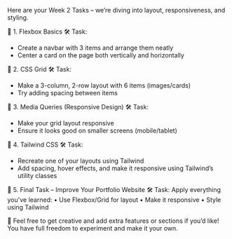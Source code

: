 Here are your Week 2 Tasks – we’re diving into layout, responsiveness, and styling. 

🎯 1. Flexbox Basics
🛠 Task:
- Create a navbar with 3 items and arrange them neatly
- Center a card on the page both vertically and horizontally

🎯 2. CSS Grid
🛠 Task:
- Make a 3-column, 2-row layout with 6 items (images/cards)
- Try adding spacing between items

🎯 3. Media Queries (Responsive Design)
🛠 Task:
- Make your grid layout responsive
- Ensure it looks good on smaller screens (mobile/tablet)

🎯 4. Tailwind CSS
🛠 Task:
- Recreate one of your layouts using Tailwind
- Add spacing, hover effects, and make it responsive using Tailwind’s utility classes

🚀 5. Final Task – Improve Your Portfolio Website
🛠 Task:
Apply everything you've learned:
• Use Flexbox/Grid for layout
• Make it responsive
• Style using Tailwind

🎨 Feel free to get creative and add extra features or sections if you’d like!
You have full freedom to experiment and make it your own. 